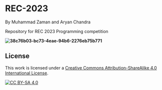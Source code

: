 # REC-2023
By Muhammad Zaman and Aryan Chandra

Repository for REC 2023 Programming competition 

**![38c76b03-bc73-4eae-94b6-2276eb75b771](https://github.com/mtzamanpk/REC-2023/assets/98908904/1a3e4e11-8616-4121-8578-a8eba6ce9a69)**


## License 

This work is licensed under a
[Creative Commons Attribution-ShareAlike 4.0 International License][cc-by-sa].

[![CC BY-SA 4.0][cc-by-sa-image]][cc-by-sa]

[cc-by-sa]: http://creativecommons.org/licenses/by-sa/4.0/
[cc-by-sa-image]: https://licensebuttons.net/l/by-sa/4.0/88x31.png
[cc-by-sa-shield]: https://img.shields.io/badge/License-CC%20BY--SA%204.0-lightgrey.svg

